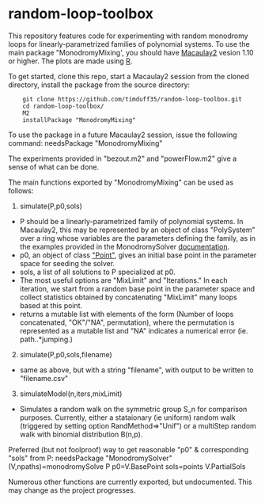 # random-loop-toolbox

This repository features code for experimenting with random monodromy loops for linearly-parametrized families of polynomial systems. To use the main package "MonodromyMixing', you should have [Macaulay2](http://www2.macaulay2.com/Macaulay2/) vesion 1.10 or higher. The plots are made using [R](https://www.r-project.org/).

To get started, clone this repo, start a Macaulay2 session from the cloned directory, install the package from the source directory:

        git clone https://github.com/timduff35/random-loop-toolbox.git
        cd random-loop-toolbox/
        M2
        installPackage "MonodromyMixing"

To use the package in a future Macaulay2 session, issue the following command:
        needsPackage "MonodromyMixing"

The experiments provided in "bezout.m2" and "powerFlow.m2" give a sense of what can be done. 

The main functions exported by "MonodromyMixing" can be used as follows:

1. simulate(P,p0,sols)
  * P should be a linearly-parametrized family of polynomial systems. In Macaulay2, this may be represented by an object of class "PolySystem" over a ring whose variables are the parameters defining the family, as in the examples provided in the MonodromySolver [documentation](http://www2.macaulay2.com/Macaulay2/doc/Macaulay2..*1.11/share/doc/Macaulay2/MonodromySolver/html/_solve__Family.html).
  * p0, an object of class ["Point"](https://faculty.math.illinois.edu/Macaulay2/doc/Macaulay2..*1.10/share/doc/Macaulay2/NAGtypes/html/___Point.html), gives an initial base point in the parameter space for seeding the solver. 
  * sols, a list of all solutions to P specialized at p0.
  * The most useful options are "MixLimit" and "Iterations." In each iteration, we start from a random base point in the parameter space and collect statistics obtained by concatenating "MixLimit" many loops based at this point. 
  * returns a mutable list with elements of the form (Number of loops concatenated, "OK"/"NA", permutation), where the permutation is represented as a mutable list and "NA" indicates a numerical error (ie. path..*jumping.)
2. simulate(P,p0,sols,filename)
  * same as above, but with a string "filename", with output to be written to "filename.csv"
3. simulateModel(n,iters,mixLimit)
  * Simulates a random walk on the symmetric group S_n for comparison purposes. Currently, either a stataionary (ie uniform) random walk (triggered by setting option RandMethod=>"Unif") or a multiStep random walk with binomial distribution B(n,p). 


Preferred (but not foolproof) way to get reasonable "p0" & corresponding "sols" from P:
        needsPackage "MonodromySolver"
        (V,npaths)=monodromySolve P
        p0=V.BasePoint
        sols=points V.PartialSols

Numerous other functions are currently exported, but undocumented. This may change as the project progresses.
